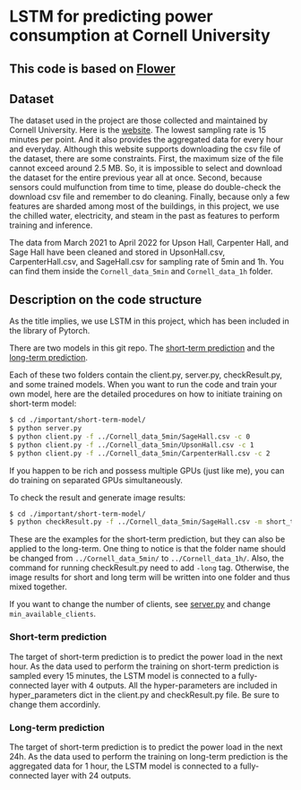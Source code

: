 # LSTM for predicting power consumption at Cornell University
## This code is based on [Flower](https://flower.dev/)

## Dataset
The dataset used in the project are those collected and maintained by Cornell University. Here is the [website](https://portal.emcs.cornell.edu/d/2/dashboard-list?orgId=2). The lowest sampling rate is 15 minutes per point. And it also provides the aggregated data for every hour and everyday. Although this website supports downloading the csv file of the dataset, there are some constraints. First, the maximum size of the file cannot exceed around 2.5 MB. So, it is impossible to select and download the dataset for the entire previous year all at once. Second, because sensors could mulfunction from time to time, please do double-check the download csv file and remember to do cleaning. Finally, because only a few features are sharded among most of the buildings, in this project, we use the chilled water, electricity, and steam in the past as features to perform training and inference.

The data from March 2021 to April 2022 for Upson Hall, Carpenter Hall, and Sage Hall have been cleaned and stored in UpsonHall.csv, CarpenterHall.csv, and SageHall.csv for sampling rate of 5min and 1h. You can find them inside the `Cornell_data_5min` and `Cornell_data_1h` folder.

## Description on the code structure
As the title implies, we use LSTM in this project, which has been included in the library of Pytorch. 

There are two models in this git repo. The [short-term prediction](./important/short-term-model/) and the [long-term prediction](./important/long-term-model/). 

Each of these two folders contain the client.py, server.py, checkResult.py, and some trained models. When you want to run the code and train your own model, here are the detailed procedures on how to initiate training on short-term model:
```sh
$ cd ./important/short-term-model/
$ python server.py
$ python client.py -f ../Cornell_data_5min/SageHall.csv -c 0
$ python client.py -f ../Cornell_data_5min/UpsonHall.csv -c 1
$ python client.py -f ../Cornell_data_5min/CarpenterHall.csv -c 2
```
If you happen to be rich and possess multiple GPUs (just like me), you can do training on separated GPUs simultaneously. 

To check the result and generate image results:
```sh
$ cd ./important/short-term-model/
$ python checkResult.py -f ../Cornell_data_5min/SageHall.csv -m short_trained_model-min_max.pt
```

These are the examples for the short-term prediction, but they can also be applied to the long-term. One thing to notice is that the folder name should be changed from `../Cornell_data_5min/` to `../Cornell_data_1h/`. Also, the command for running checkResult.py need to add `-long` tag. Otherwise, the image results for short and long term will be written into one folder and thus mixed together.

If you want to change the number of clients, see [server.py](./server.py) and change `min_available_clients`. 

### Short-term prediction
The target of short-term prediction is to predict the power load in the next hour. As the data used to perform the training on short-term prediction is sampled every 15 minutes, the LSTM model is connected to a fully-connected layer with 4 outputs. All the hyper-parameters are included in hyper_parameters dict in the client.py and checkResult.py file. Be sure to change them accordinly. 

### Long-term prediction
The target of short-term prediction is to predict the power load in the next 24h. As the data used to perform the training on long-term prediction is the aggregated data for 1 hour, the LSTM model is connected to a fully-connected layer with 24 outputs.

